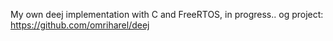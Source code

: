 My own deej implementation with C and FreeRTOS, in progress..
og project: https://github.com/omriharel/deej
